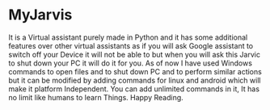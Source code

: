 # MyJarvis
It is a Virtual assistant purely made in Python and it has some additional features over other virtual assistants as if you will ask Google assistant to switch off your Device it
will not be able to but when you will ask this Jarvic to shut down your PC it will do it for you.
As of now I have used Windows commands to open files and to shut down PC and to perform similar actions but it can be modified by adding commands for linux and android which will
make it platform Independent.
You can add unlimited commands in it, It has no limit like humans to learn Things.
Happy Reading.
